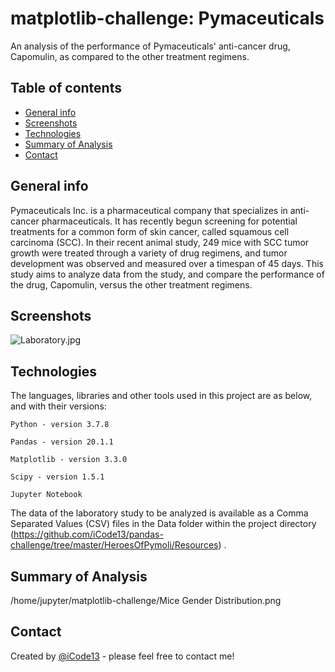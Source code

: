 # matplotlib-challenge: Pymaceuticals
An analysis of the performance of Pymaceuticals' anti-cancer drug, Capomulin, as compared to the other treatment regimens. 

## Table of contents
* [General info](#general-info)
* [Screenshots](#screenshots)
* [Technologies](#technologies)
* [Summary of Analysis](#summary-of-analysis)
* [Contact](#contact)

## General info
Pymaceuticals Inc. is a pharmaceutical company that specializes in anti-cancer pharmaceuticals. It has recently begun screening for potential treatments for a common form of skin cancer, called squamous cell carcinoma (SCC). In their recent animal study, 249 mice with SCC tumor growth were treated through a variety of drug regimens, and tumor development was observed and measured over a timespan of 45 days. This study aims to analyze data from the study, and compare the performance of the drug, Capomulin, versus the other treatment regimens.  

## Screenshots
![Laboratory.jpg](/home/jupyter/matplotlib-challenge/Data/Laboratory.jpg)


## Technologies
The languages, libraries and other tools used in this project are as below, and with their versions:

    Python - version 3.7.8
    
    Pandas - version 20.1.1
    
    Matplotlib - version 3.3.0
    
    Scipy - version 1.5.1
    
    Jupyter Notebook
    

The data of the laboratory study to be analyzed is available as a Comma Separated Values (CSV) files in the Data folder within the project directory (https://github.com/iCode13/pandas-challenge/tree/master/HeroesOfPymoli/Resources) . 

## Summary of Analysis


/home/jupyter/matplotlib-challenge/Mice Gender Distribution.png


## Contact
Created by [@iCode13](https://github.com/iCode13) - please feel free to contact me!